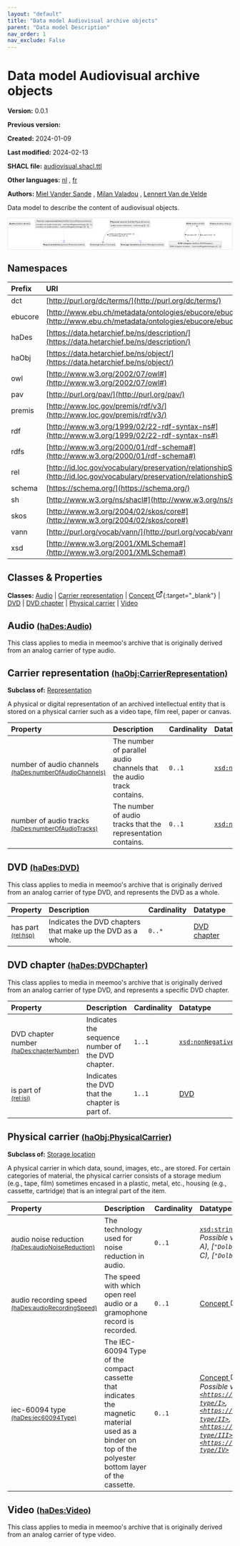 ```yaml
---
layout: "default"
title: "Data model Audiovisual archive objects"
parent: "Data model Description"
nav_order: 1
nav_exclude: False
---
```

<svg xmlns="http://www.w3.org/2000/svg" style="display: none;"><symbol id="svg-external-link" width="24" height="24" viewBox="0 0 24 24" fill="none" stroke="currentColor" stroke-width="2" stroke-linecap="round" stroke-linejoin="round" class="feather feather-external-link"><title id="svg-external-link-title">(external link)</title><path d="M18 13v6a2 2 0 0 1-2 2H5a2 2 0 0 1-2-2V8a2 2 0 0 1 2-2h6"></path><polyline points="15 3 21 3 21 9"></polyline><line x1="10" y1="14" x2="21" y2="3"></line> </symbol></svg>

Data model Audiovisual archive objects
====================

**Version:** 0.0.1

**Previous version:** 

**Created:** 2024-01-09

**Last modified:** 2024-02-13

**SHACL file:** [audiovisual.shacl.ttl](audiovisual.shacl.ttl)

**Other languages:**
[nl](../nl)
, [fr](../fr)

**Authors:**
[Miel Vander Sande](mailto:miel.vandersande@meemoo.be)
, [Milan Valadou](mailto:milan.valadou@meemoo.be)
, [Lennert Van de Velde](mailto:lennert.vandevelde@meemoo.be)


Data model to describe the content of audiovisual objects.

<div class="wrap">
  <div class="zoom">
  <svg xmlns="http://www.w3.org/2000/svg" xmlns:xlink="http://www.w3.org/1999/xlink" contentStyleType="text/css" preserveAspectRatio="none" version="1.1" viewBox="0 0 1604 223" zoomAndPan="magnify"><defs/><g><a href="#haDes%3AAudio" target="_top" title="#haDes%3AAudio" xlink:actuate="onRequest" xlink:href="#haDes%3AAudio" xlink:show="new" xlink:title="#haDes%3AAudio" xlink:type="simple"><g id="elem_haDes_Audio"><rect codeLine="15" fill="#F1F1F1" height="26.2969" id="haDes_Audio" rx="3.5" ry="3.5" style="stroke:#181818;stroke-width:0.5;" width="154" x="7" y="27.5"/><text fill="#000000" font-family="sans-serif" font-size="14" font-weight="bold" lengthAdjust="spacing" textLength="45" x="10" y="45.4951">Audio</text><text fill="#000000" font-family="sans-serif" font-size="14" lengthAdjust="spacing" textLength="4" x="55" y="45.4951"> </text><text fill="#000000" font-family="sans-serif" font-size="14" lengthAdjust="spacing" textLength="99" x="59" y="45.4951">(haDes:Audio)</text></g></a><a href="#haObj%3ACarrierRepresentation" target="_top" title="#haObj%3ACarrierRepresentation" xlink:actuate="onRequest" xlink:href="#haObj%3ACarrierRepresentation" xlink:show="new" xlink:title="#haObj%3ACarrierRepresentation" xlink:type="simple"><g id="elem_haObj_CarrierRepresentation"><rect codeLine="16" fill="#F1F1F1" height="66.8906" id="haObj_CarrierRepresentation" rx="3.5" ry="3.5" style="stroke:#181818;stroke-width:0.5;" width="410" x="196" y="7"/><text fill="#000000" font-family="sans-serif" font-size="14" font-weight="bold" lengthAdjust="spacing" textLength="55" x="206.5" y="24.9951">Carrier</text><text fill="#000000" font-family="sans-serif" font-size="14" font-weight="bold" lengthAdjust="spacing" textLength="5" x="261.5" y="24.9951"> </text><text fill="#000000" font-family="sans-serif" font-size="14" font-weight="bold" lengthAdjust="spacing" textLength="118" x="266.5" y="24.9951">representation</text><text fill="#000000" font-family="sans-serif" font-size="14" lengthAdjust="spacing" textLength="4" x="384.5" y="24.9951"> </text><text fill="#000000" font-family="sans-serif" font-size="14" lengthAdjust="spacing" textLength="207" x="388.5" y="24.9951">(haObj:CarrierRepresentation)</text><line style="stroke:#181818;stroke-width:0.5;" x1="197" x2="605" y1="33.2969" y2="33.2969"/><text fill="#000000" font-family="sans-serif" font-size="14" lengthAdjust="spacing" textLength="54" x="202" y="50.292">number</text><text fill="#000000" font-family="sans-serif" font-size="14" lengthAdjust="spacing" textLength="4" x="256" y="50.292"> </text><text fill="#000000" font-family="sans-serif" font-size="14" lengthAdjust="spacing" textLength="13" x="260" y="50.292">of</text><text fill="#000000" font-family="sans-serif" font-size="14" lengthAdjust="spacing" textLength="4" x="273" y="50.292"> </text><text fill="#000000" font-family="sans-serif" font-size="14" lengthAdjust="spacing" textLength="38" x="277" y="50.292">audio</text><text fill="#000000" font-family="sans-serif" font-size="14" lengthAdjust="spacing" textLength="4" x="315" y="50.292"> </text><text fill="#000000" font-family="sans-serif" font-size="14" lengthAdjust="spacing" textLength="63" x="319" y="50.292">channels</text><text fill="#000000" font-family="sans-serif" font-size="14" lengthAdjust="spacing" textLength="4" x="382" y="50.292"> </text><text fill="#000000" font-family="sans-serif" font-size="14" lengthAdjust="spacing" textLength="5" x="386" y="50.292">:</text><text fill="#000000" font-family="sans-serif" font-size="14" lengthAdjust="spacing" textLength="4" x="391" y="50.292"> </text><text fill="#000000" font-family="sans-serif" font-size="14" font-style="italic" lengthAdjust="spacing" textLength="165" x="395" y="50.292">xsd:nonNegativeInteger</text><text fill="#000000" font-family="sans-serif" font-size="14" lengthAdjust="spacing" textLength="4" x="560" y="50.292"> </text><text fill="#000000" font-family="sans-serif" font-size="14" lengthAdjust="spacing" textLength="36" x="564" y="50.292">[0..1]</text><text fill="#000000" font-family="sans-serif" font-size="14" lengthAdjust="spacing" textLength="54" x="202" y="66.5889">number</text><text fill="#000000" font-family="sans-serif" font-size="14" lengthAdjust="spacing" textLength="4" x="256" y="66.5889"> </text><text fill="#000000" font-family="sans-serif" font-size="14" lengthAdjust="spacing" textLength="13" x="260" y="66.5889">of</text><text fill="#000000" font-family="sans-serif" font-size="14" lengthAdjust="spacing" textLength="4" x="273" y="66.5889"> </text><text fill="#000000" font-family="sans-serif" font-size="14" lengthAdjust="spacing" textLength="38" x="277" y="66.5889">audio</text><text fill="#000000" font-family="sans-serif" font-size="14" lengthAdjust="spacing" textLength="4" x="315" y="66.5889"> </text><text fill="#000000" font-family="sans-serif" font-size="14" lengthAdjust="spacing" textLength="42" x="319" y="66.5889">tracks</text><text fill="#000000" font-family="sans-serif" font-size="14" lengthAdjust="spacing" textLength="4" x="361" y="66.5889"> </text><text fill="#000000" font-family="sans-serif" font-size="14" lengthAdjust="spacing" textLength="5" x="365" y="66.5889">:</text><text fill="#000000" font-family="sans-serif" font-size="14" lengthAdjust="spacing" textLength="4" x="370" y="66.5889"> </text><text fill="#000000" font-family="sans-serif" font-size="14" font-style="italic" lengthAdjust="spacing" textLength="165" x="374" y="66.5889">xsd:nonNegativeInteger</text><text fill="#000000" font-family="sans-serif" font-size="14" lengthAdjust="spacing" textLength="4" x="539" y="66.5889"> </text><text fill="#000000" font-family="sans-serif" font-size="14" lengthAdjust="spacing" textLength="36" x="543" y="66.5889">[0..1]</text></g></a><a href="#premis%3ARepresentation" target="_top" title="#premis%3ARepresentation" xlink:actuate="onRequest" xlink:href="#premis%3ARepresentation" xlink:show="new" xlink:title="#premis%3ARepresentation" xlink:type="simple"><g id="elem_premis_Representation"><rect codeLine="17" fill="#F1F1F1" height="26.2969" id="premis_Representation" rx="3.5" ry="3.5" style="stroke:#181818;stroke-width:0.5;" width="300" x="251" y="178.5"/><text fill="#000000" font-family="sans-serif" font-size="14" font-weight="bold" lengthAdjust="spacing" textLength="121" x="254" y="196.4951">Representation</text><text fill="#000000" font-family="sans-serif" font-size="14" lengthAdjust="spacing" textLength="4" x="375" y="196.4951"> </text><text fill="#000000" font-family="sans-serif" font-size="14" lengthAdjust="spacing" textLength="169" x="379" y="196.4951">(premis:Representation)</text></g></a><a href="../../terms/en#skos%3AConcept" target="_top" title="../../terms/en#skos%3AConcept" xlink:actuate="onRequest" xlink:href="../../terms/en#skos%3AConcept" xlink:show="new" xlink:title="../../terms/en#skos%3AConcept" xlink:type="simple"><g id="elem_skos_Concept"><rect codeLine="18" fill="#F1F1F1" height="26.2969" id="skos_Concept" rx="3.5" ry="3.5" style="stroke:#181818;stroke-width:0.5;" width="183" x="586.5" y="178.5"/><text fill="#000000" font-family="sans-serif" font-size="14" font-weight="bold" lengthAdjust="spacing" textLength="66" x="589.5" y="196.4951">Concept</text><text fill="#000000" font-family="sans-serif" font-size="14" lengthAdjust="spacing" textLength="4" x="655.5" y="196.4951"> </text><text fill="#000000" font-family="sans-serif" font-size="14" lengthAdjust="spacing" textLength="107" x="659.5" y="196.4951">(skos:Concept)</text></g></a><a href="#haDes%3ADVD" target="_top" title="#haDes%3ADVD" xlink:actuate="onRequest" xlink:href="#haDes%3ADVD" xlink:show="new" xlink:title="#haDes%3ADVD" xlink:type="simple"><g id="elem_haDes_DVD"><rect codeLine="19" fill="#F1F1F1" height="26.2969" id="haDes_DVD" rx="3.5" ry="3.5" style="stroke:#181818;stroke-width:0.5;" width="134" x="1274" y="27.5"/><text fill="#000000" font-family="sans-serif" font-size="14" font-weight="bold" lengthAdjust="spacing" textLength="33" x="1277" y="45.4951">DVD</text><text fill="#000000" font-family="sans-serif" font-size="14" lengthAdjust="spacing" textLength="4" x="1310" y="45.4951"> </text><text fill="#000000" font-family="sans-serif" font-size="14" lengthAdjust="spacing" textLength="91" x="1314" y="45.4951">(haDes:DVD)</text></g></a><a href="#haDes%3ADVDChapter" target="_top" title="#haDes%3ADVDChapter" xlink:actuate="onRequest" xlink:href="#haDes%3ADVDChapter" xlink:show="new" xlink:title="#haDes%3ADVDChapter" xlink:type="simple"><g id="elem_haDes_DVDChapter"><rect codeLine="20" fill="#F1F1F1" height="50.5938" id="haDes_DVDChapter" rx="3.5" ry="3.5" style="stroke:#181818;stroke-width:0.5;" width="376" x="1153" y="166"/><text fill="#000000" font-family="sans-serif" font-size="14" font-weight="bold" lengthAdjust="spacing" textLength="33" x="1216.5" y="183.9951">DVD</text><text fill="#000000" font-family="sans-serif" font-size="14" font-weight="bold" lengthAdjust="spacing" textLength="5" x="1249.5" y="183.9951"> </text><text fill="#000000" font-family="sans-serif" font-size="14" font-weight="bold" lengthAdjust="spacing" textLength="61" x="1254.5" y="183.9951">chapter</text><text fill="#000000" font-family="sans-serif" font-size="14" lengthAdjust="spacing" textLength="4" x="1315.5" y="183.9951"> </text><text fill="#000000" font-family="sans-serif" font-size="14" lengthAdjust="spacing" textLength="146" x="1319.5" y="183.9951">(haDes:DVDChapter)</text><line style="stroke:#181818;stroke-width:0.5;" x1="1154" x2="1528" y1="192.2969" y2="192.2969"/><text fill="#000000" font-family="sans-serif" font-size="14" lengthAdjust="spacing" textLength="31" x="1159" y="209.292">DVD</text><text fill="#000000" font-family="sans-serif" font-size="14" lengthAdjust="spacing" textLength="4" x="1190" y="209.292"> </text><text fill="#000000" font-family="sans-serif" font-size="14" lengthAdjust="spacing" textLength="53" x="1194" y="209.292">chapter</text><text fill="#000000" font-family="sans-serif" font-size="14" lengthAdjust="spacing" textLength="4" x="1247" y="209.292"> </text><text fill="#000000" font-family="sans-serif" font-size="14" lengthAdjust="spacing" textLength="54" x="1251" y="209.292">number</text><text fill="#000000" font-family="sans-serif" font-size="14" lengthAdjust="spacing" textLength="4" x="1305" y="209.292"> </text><text fill="#000000" font-family="sans-serif" font-size="14" lengthAdjust="spacing" textLength="5" x="1309" y="209.292">:</text><text fill="#000000" font-family="sans-serif" font-size="14" lengthAdjust="spacing" textLength="4" x="1314" y="209.292"> </text><text fill="#000000" font-family="sans-serif" font-size="14" font-style="italic" lengthAdjust="spacing" textLength="165" x="1318" y="209.292">xsd:nonNegativeInteger</text><text fill="#000000" font-family="sans-serif" font-size="14" lengthAdjust="spacing" textLength="4" x="1483" y="209.292"> </text><text fill="#000000" font-family="sans-serif" font-size="14" lengthAdjust="spacing" textLength="36" x="1487" y="209.292">[1..1]</text></g></a><a href="#haObj%3APhysicalCarrier" target="_top" title="#haObj%3APhysicalCarrier" xlink:actuate="onRequest" xlink:href="#haObj%3APhysicalCarrier" xlink:show="new" xlink:title="#haObj%3APhysicalCarrier" xlink:type="simple"><g id="elem_haObj_PhysicalCarrier"><rect codeLine="21" fill="#F1F1F1" height="50.5938" id="haObj_PhysicalCarrier" rx="3.5" ry="3.5" style="stroke:#181818;stroke-width:0.5;" width="287" x="729.5" y="15"/><text fill="#000000" font-family="sans-serif" font-size="14" font-weight="bold" lengthAdjust="spacing" textLength="64" x="732.5" y="32.9951">Physical</text><text fill="#000000" font-family="sans-serif" font-size="14" font-weight="bold" lengthAdjust="spacing" textLength="5" x="796.5" y="32.9951"> </text><text fill="#000000" font-family="sans-serif" font-size="14" font-weight="bold" lengthAdjust="spacing" textLength="53" x="801.5" y="32.9951">carrier</text><text fill="#000000" font-family="sans-serif" font-size="14" lengthAdjust="spacing" textLength="4" x="854.5" y="32.9951"> </text><text fill="#000000" font-family="sans-serif" font-size="14" lengthAdjust="spacing" textLength="155" x="858.5" y="32.9951">(haObj:PhysicalCarrier)</text><line style="stroke:#181818;stroke-width:0.5;" x1="730.5" x2="1015.5" y1="41.2969" y2="41.2969"/><text fill="#000000" font-family="sans-serif" font-size="14" lengthAdjust="spacing" textLength="38" x="735.5" y="58.292">audio</text><text fill="#000000" font-family="sans-serif" font-size="14" lengthAdjust="spacing" textLength="4" x="773.5" y="58.292"> </text><text fill="#000000" font-family="sans-serif" font-size="14" lengthAdjust="spacing" textLength="38" x="777.5" y="58.292">noise</text><text fill="#000000" font-family="sans-serif" font-size="14" lengthAdjust="spacing" textLength="4" x="815.5" y="58.292"> </text><text fill="#000000" font-family="sans-serif" font-size="14" lengthAdjust="spacing" textLength="66" x="819.5" y="58.292">reduction</text><text fill="#000000" font-family="sans-serif" font-size="14" lengthAdjust="spacing" textLength="4" x="885.5" y="58.292"> </text><text fill="#000000" font-family="sans-serif" font-size="14" lengthAdjust="spacing" textLength="5" x="889.5" y="58.292">:</text><text fill="#000000" font-family="sans-serif" font-size="14" lengthAdjust="spacing" textLength="4" x="894.5" y="58.292"> </text><text fill="#000000" font-family="sans-serif" font-size="14" font-style="italic" lengthAdjust="spacing" textLength="68" x="898.5" y="58.292">xsd:string</text><text fill="#000000" font-family="sans-serif" font-size="14" lengthAdjust="spacing" textLength="4" x="966.5" y="58.292"> </text><text fill="#000000" font-family="sans-serif" font-size="14" lengthAdjust="spacing" textLength="36" x="970.5" y="58.292">[0..1]</text></g></a><a href="#premis%3AStorageLocation" target="_top" title="#premis%3AStorageLocation" xlink:actuate="onRequest" xlink:href="#premis%3AStorageLocation" xlink:show="new" xlink:title="#premis%3AStorageLocation" xlink:type="simple"><g id="elem_premis_StorageLocation"><rect codeLine="22" fill="#F1F1F1" height="26.2969" id="premis_StorageLocation" rx="3.5" ry="3.5" style="stroke:#181818;stroke-width:0.5;" width="313" x="804.5" y="178.5"/><text fill="#000000" font-family="sans-serif" font-size="14" font-weight="bold" lengthAdjust="spacing" textLength="62" x="807.5" y="196.4951">Storage</text><text fill="#000000" font-family="sans-serif" font-size="14" font-weight="bold" lengthAdjust="spacing" textLength="5" x="869.5" y="196.4951"> </text><text fill="#000000" font-family="sans-serif" font-size="14" font-weight="bold" lengthAdjust="spacing" textLength="62" x="874.5" y="196.4951">location</text><text fill="#000000" font-family="sans-serif" font-size="14" lengthAdjust="spacing" textLength="4" x="936.5" y="196.4951"> </text><text fill="#000000" font-family="sans-serif" font-size="14" lengthAdjust="spacing" textLength="174" x="940.5" y="196.4951">(premis:StorageLocation)</text></g></a><a href="#haDes%3AVideo" target="_top" title="#haDes%3AVideo" xlink:actuate="onRequest" xlink:href="#haDes%3AVideo" xlink:show="new" xlink:title="#haDes%3AVideo" xlink:type="simple"><g id="elem_haDes_Video"><rect codeLine="23" fill="#F1F1F1" height="26.2969" id="haDes_Video" rx="3.5" ry="3.5" style="stroke:#181818;stroke-width:0.5;" width="154" x="1443" y="27.5"/><text fill="#000000" font-family="sans-serif" font-size="14" font-weight="bold" lengthAdjust="spacing" textLength="45" x="1446" y="45.4951">Video</text><text fill="#000000" font-family="sans-serif" font-size="14" lengthAdjust="spacing" textLength="4" x="1491" y="45.4951"> </text><text fill="#000000" font-family="sans-serif" font-size="14" lengthAdjust="spacing" textLength="99" x="1495" y="45.4951">(haDes:Video)</text></g></a><g id="link_haObj_CarrierRepresentation_premis_Representation"><path codeLine="27" d="M401,74.2 C401,107.09 401,138.07 401,160.5 " fill="none" id="haObj_CarrierRepresentation-to-premis_Representation" style="stroke:#0000FF;stroke-width:1.0;stroke-dasharray:1.0,3.0;"/><polygon fill="none" points="401,178.5,407,160.5,395,160.5,401,178.5" style="stroke:#0000FF;stroke-width:1.0;"/></g><g id="link_haDes_DVD_haDes_DVDChapter"><path codeLine="36" d="M1318.41,53.76 C1290.34,70.73 1248.08,103.04 1265,136 C1271.16,147.99 1276.4651,154.3907 1287.3751,162.3607 " fill="none" id="haDes_DVD-to-haDes_DVDChapter" style="stroke:#454645;stroke-width:1.0;"/><polygon fill="#454645" points="1292.22,165.9,1287.3122,157.3611,1288.1826,162.9506,1282.5931,163.821,1292.22,165.9" style="stroke:#454645;stroke-width:1.0;"/><polygon fill="#000000" points="1268.6261,124.874,1273.9373,116.9846,1268.2857,115.3695,1268.6261,124.874" style="stroke:#000000;stroke-width:1.0;"/><text fill="#000000" font-family="sans-serif" font-size="13" lengthAdjust="spacing" textLength="23" x="1279" y="124.5669">has</text><text fill="#000000" font-family="sans-serif" font-size="13" lengthAdjust="spacing" textLength="4" x="1302" y="124.5669"> </text><text fill="#000000" font-family="sans-serif" font-size="13" lengthAdjust="spacing" textLength="26" x="1306" y="124.5669">part</text><text fill="#000000" font-family="sans-serif" font-size="13" lengthAdjust="spacing" textLength="4" x="1332" y="124.5669"> </text><text fill="#000000" font-family="sans-serif" font-size="13" lengthAdjust="spacing" textLength="33" x="1336" y="124.5669">[0..*]</text></g><g id="link_haDes_DVDChapter_haDes_DVD"><path codeLine="40" d="M1359.86,165.78 C1365.57,156.87 1371.09,146.44 1374,136 C1382.41,105.87 1366.1195,76.3063 1353.6595,58.4963 " fill="none" id="haDes_DVDChapter-to-haDes_DVD" style="stroke:#454645;stroke-width:1.0;"/><polygon fill="#454645" points="1350.22,53.58,1352.1017,63.2474,1353.0862,57.6769,1358.6567,58.6615,1350.22,53.58" style="stroke:#454645;stroke-width:1.0;"/><polygon fill="#000000" points="1380.7115,115.0747,1378.2994,124.2743,1384.1674,123.9352,1380.7115,115.0747" style="stroke:#000000;stroke-width:1.0;"/><text fill="#000000" font-family="sans-serif" font-size="13" lengthAdjust="spacing" textLength="10" x="1390" y="124.5669">is</text><text fill="#000000" font-family="sans-serif" font-size="13" lengthAdjust="spacing" textLength="4" x="1400" y="124.5669"> </text><text fill="#000000" font-family="sans-serif" font-size="13" lengthAdjust="spacing" textLength="26" x="1404" y="124.5669">part</text><text fill="#000000" font-family="sans-serif" font-size="13" lengthAdjust="spacing" textLength="4" x="1430" y="124.5669"> </text><text fill="#000000" font-family="sans-serif" font-size="13" lengthAdjust="spacing" textLength="12" x="1434" y="124.5669">of</text><text fill="#000000" font-family="sans-serif" font-size="13" lengthAdjust="spacing" textLength="4" x="1446" y="124.5669"> </text><text fill="#000000" font-family="sans-serif" font-size="13" lengthAdjust="spacing" textLength="34" x="1450" y="124.5669">[1..1]</text></g><g id="link_haObj_PhysicalCarrier_premis_StorageLocation"><path codeLine="43" d="M887.53,66.1 C906.57,98.34 930.0752,138.1419 944.5652,162.6719 " fill="none" id="haObj_PhysicalCarrier-to-premis_StorageLocation" style="stroke:#0000FF;stroke-width:1.0;stroke-dasharray:1.0,3.0;"/><polygon fill="none" points="953.72,178.17,949.7312,159.6203,939.3992,165.7235,953.72,178.17" style="stroke:#0000FF;stroke-width:1.0;"/></g><g id="link_haObj_PhysicalCarrier_skos_Concept"><path codeLine="46" d="M768.25,66.04 C746.53,75.08 725.32,87.35 709,104 C688.56,124.85 682.2629,154.1387 679.9029,172.5487 " fill="none" id="haObj_PhysicalCarrier-to-skos_Concept" style="stroke:#454645;stroke-width:1.0;"/><polygon fill="#454645" points="679.14,178.5,684.2519,170.0817,679.7758,173.5406,676.3168,169.0644,679.14,178.5" style="stroke:#454645;stroke-width:1.0;"/><polygon fill="#000000" points="710.8078,123.9812,718.8445,118.8957,714.3205,115.1431,710.8078,123.9812" style="stroke:#000000;stroke-width:1.0;"/><text fill="#000000" font-family="sans-serif" font-size="13" lengthAdjust="spacing" textLength="35" x="723" y="117.0669">audio</text><text fill="#000000" font-family="sans-serif" font-size="13" lengthAdjust="spacing" textLength="4" x="758" y="117.0669"> </text><text fill="#000000" font-family="sans-serif" font-size="13" lengthAdjust="spacing" textLength="60" x="762" y="117.0669">recording</text><text fill="#000000" font-family="sans-serif" font-size="13" lengthAdjust="spacing" textLength="4" x="822" y="117.0669"> </text><text fill="#000000" font-family="sans-serif" font-size="13" lengthAdjust="spacing" textLength="39" x="826" y="117.0669">speed</text><text fill="#000000" font-family="sans-serif" font-size="13" lengthAdjust="spacing" textLength="4" x="865" y="117.0669"> </text><text fill="#000000" font-family="sans-serif" font-size="13" lengthAdjust="spacing" textLength="34" x="869" y="117.0669">[0..1]</text><text fill="#000000" font-family="sans-serif" font-size="13" lengthAdjust="spacing" textLength="63" x="723" y="132.1997">iec-60094</text><text fill="#000000" font-family="sans-serif" font-size="13" lengthAdjust="spacing" textLength="4" x="786" y="132.1997"> </text><text fill="#000000" font-family="sans-serif" font-size="13" lengthAdjust="spacing" textLength="28" x="790" y="132.1997">type</text><text fill="#000000" font-family="sans-serif" font-size="13" lengthAdjust="spacing" textLength="4" x="818" y="132.1997"> </text><text fill="#000000" font-family="sans-serif" font-size="13" lengthAdjust="spacing" textLength="34" x="822" y="132.1997">[0..1]</text></g></g></svg>
  </div>
</div>

## Namespaces

| Prefix | URI      |
| :----- | :------- |
| dct     | [http://purl.org/dc/terms/](http://purl.org/dc/terms/) |
| ebucore     | [http://www.ebu.ch/metadata/ontologies/ebucore/ebucore#](http://www.ebu.ch/metadata/ontologies/ebucore/ebucore#) |
| haDes     | [https://data.hetarchief.be/ns/description/](https://data.hetarchief.be/ns/description/) |
| haObj     | [https://data.hetarchief.be/ns/object/](https://data.hetarchief.be/ns/object/) |
| owl     | [http://www.w3.org/2002/07/owl#](http://www.w3.org/2002/07/owl#) |
| pav     | [http://purl.org/pav/](http://purl.org/pav/) |
| premis     | [http://www.loc.gov/premis/rdf/v3/](http://www.loc.gov/premis/rdf/v3/) |
| rdf     | [http://www.w3.org/1999/02/22-rdf-syntax-ns#](http://www.w3.org/1999/02/22-rdf-syntax-ns#) |
| rdfs     | [http://www.w3.org/2000/01/rdf-schema#](http://www.w3.org/2000/01/rdf-schema#) |
| rel     | [http://id.loc.gov/vocabulary/preservation/relationshipSubType/](http://id.loc.gov/vocabulary/preservation/relationshipSubType/) |
| schema     | [https://schema.org/](https://schema.org/) |
| sh     | [http://www.w3.org/ns/shacl#](http://www.w3.org/ns/shacl#) |
| skos     | [http://www.w3.org/2004/02/skos/core#](http://www.w3.org/2004/02/skos/core#) |
| vann     | [http://purl.org/vocab/vann/](http://purl.org/vocab/vann/) |
| xsd     | [http://www.w3.org/2001/XMLSchema#](http://www.w3.org/2001/XMLSchema#) |

## Classes & Properties

**Classes:** 
 [Audio](#haDes%3AAudio) |  [Carrier representation](#haObj%3ACarrierRepresentation) |  [Concept <svg class="svg-external-link" viewBox="0 0 24 24" aria-labelledby="svg-external-link-title"><use xlink:href="#svg-external-link"></use></svg>](../../terms/en#skos%3AConcept){:target="_blank"} |  [DVD](#haDes%3ADVD) |  [DVD chapter](#haDes%3ADVDChapter) |  [Physical carrier](#haObj%3APhysicalCarrier) |  [Video](#haDes%3AVideo)
## <a id="haDes%3AAudio"></a>Audio <small>[(haDes:Audio)](https://data.hetarchief.be/ns/description/Audio)</small>


This class applies to media in meemoo's archive that is originally derived from an analog carrier of type audio.


## <a id="haObj%3ACarrierRepresentation"></a>Carrier representation <small>[(haObj:CarrierRepresentation)](https://data.hetarchief.be/ns/object/CarrierRepresentation)</small>


**Subclass of:** 
[Representation](#premis%3ARepresentation)

A physical or digital representation of an archived intellectual entity that is stored on a physical carrier such as a video tape, film reel, paper or canvas.

| Property | Description | Cardinality | Datatype |
| :------ | :---------- | :---------- | :------- |
| <a id='haDes%3AnumberOfAudioChannels'></a>number of audio channels <br> <small>[(haDes:numberOfAudioChannels)](https://data.hetarchief.be/ns/description/numberOfAudioChannels)</small> | The number of parallel audio channels that the audio track contains. | `0..1` | [`xsd:nonNegativeInteger`](http://www.w3.org/2001/XMLSchema#nonNegativeInteger)  |
| <a id='haDes%3AnumberOfAudioTracks'></a>number of audio tracks <br> <small>[(haDes:numberOfAudioTracks)](https://data.hetarchief.be/ns/description/numberOfAudioTracks)</small> | The number of audio tracks that the representation contains. | `0..1` | [`xsd:nonNegativeInteger`](http://www.w3.org/2001/XMLSchema#nonNegativeInteger)  |



## <a id="haDes%3ADVD"></a>DVD <small>[(haDes:DVD)](https://data.hetarchief.be/ns/description/DVD)</small>


This class applies to media in meemoo's archive that is originally derived from an analog carrier of type DVD, and represents the DVD as a whole.

| Property | Description | Cardinality | Datatype |
| :------ | :---------- | :---------- | :------- |
| <a id='rel%3Ahsp'></a>has part <br> <small>[(rel:hsp)](http://id.loc.gov/vocabulary/preservation/relationshipSubType/hsp)</small> | Indicates the DVD chapters that make up the DVD as a whole. | `0..*` | [DVD chapter](#haDes%3ADVDChapter)  |

## <a id="haDes%3ADVDChapter"></a>DVD chapter <small>[(haDes:DVDChapter)](https://data.hetarchief.be/ns/description/DVDChapter)</small>


This class applies to media in meemoo's archive that is originally derived from an analog carrier of type DVD, and represents a specific DVD chapter.

| Property | Description | Cardinality | Datatype |
| :------ | :---------- | :---------- | :------- |
| <a id='haDes%3AchapterNumber'></a>DVD chapter number <br> <small>[(haDes:chapterNumber)](https://data.hetarchief.be/ns/description/chapterNumber)</small> | Indicates the sequence number of the DVD chapter. | `1..1` | [`xsd:nonNegativeInteger`](http://www.w3.org/2001/XMLSchema#nonNegativeInteger)  |
| <a id='rel%3Aisi'></a>is part of <br> <small>[(rel:isi)](http://id.loc.gov/vocabulary/preservation/relationshipSubType/isi)</small> | Indicates the DVD that the chapter is part of. | `1..1` | [DVD](#haDes%3ADVD)  |

## <a id="haObj%3APhysicalCarrier"></a>Physical carrier <small>[(haObj:PhysicalCarrier)](https://data.hetarchief.be/ns/object/PhysicalCarrier)</small>


**Subclass of:** 
[Storage location](#premis%3AStorageLocation)

A physical carrier in which data, sound, images, etc., are stored.  For certain categories of material, the physical carrier consists of a storage medium (e.g., tape, film) sometimes encased in a plastic, metal, etc., housing (e.g., cassette, cartridge) that is an integral part of the item.

| Property | Description | Cardinality | Datatype |
| :------ | :---------- | :---------- | :------- |
| <a id='haDes%3AaudioNoiseReduction'></a>audio noise reduction <br> <small>[(haDes:audioNoiseReduction)](https://data.hetarchief.be/ns/description/audioNoiseReduction)</small> | The technology used for noise reduction in audio. | `0..1` | [`xsd:string`](http://www.w3.org/2001/XMLSchema#string) <br>_Possible values: [`"DBX"`](DBX), [`"Dolby A"`](Dolby A), [`"Dolby B"`](Dolby B), [`"Dolby C"`](Dolby C), [`"Dolby D"`](Dolby D)_ |
| <a id='haDes%3AaudioRecordingSpeed'></a>audio recording speed <br> <small>[(haDes:audioRecordingSpeed)](https://data.hetarchief.be/ns/description/audioRecordingSpeed)</small> | The speed with which open reel audio or a gramophone record is recorded. | `0..1` | [Concept <svg class="svg-external-link" viewBox="0 0 24 24" aria-labelledby="svg-external-link-title"><use xlink:href="#svg-external-link"></use></svg>](../../terms/en#skos%3AConcept){:target="_blank"}  |
| <a id='haDes%3Aiec60094Type'></a>iec-60094 type <br> <small>[(haDes:iec60094Type)](https://data.hetarchief.be/ns/description/iec60094Type)</small> | The IEC-60094 Type of the compact cassette that indicates the magnetic material used as a binder on top of the polyester bottom layer of the cassette. | `0..1` | [Concept <svg class="svg-external-link" viewBox="0 0 24 24" aria-labelledby="svg-external-link-title"><use xlink:href="#svg-external-link"></use></svg>](../../terms/en#skos%3AConcept){:target="_blank"} <br>_Possible values: [`<https://data.hetarchief.be/id/iec60094-type/I>`](https://data.hetarchief.be/id/iec60094-type/I), [`<https://data.hetarchief.be/id/iec60094-type/II>`](https://data.hetarchief.be/id/iec60094-type/II), [`<https://data.hetarchief.be/id/iec60094-type/III>`](https://data.hetarchief.be/id/iec60094-type/III), [`<https://data.hetarchief.be/id/iec60094-type/IV>`](https://data.hetarchief.be/id/iec60094-type/IV)_ |



## <a id="haDes%3AVideo"></a>Video <small>[(haDes:Video)](https://data.hetarchief.be/ns/description/Video)</small>


This class applies to media in meemoo's archive that is originally derived from an analog carrier of type video.


[^1]: Unique language tags required
<style>
.zoom > svg {
    width: 100%;
    height: auto;
    background-color: #fff;
}

.zoom > svg text{
   -webkit-user-select: none;
   -moz-user-select: none;
   -ms-user-select: none;
   user-select: none;
}

.wrap {
  overflow: hidden;
  border: 1px solid #E6E6E6;
}

.zoom {
  position: relative;
}

.zoom:hover {
  transform: scale(2.0); cursor: grab;
}
.svg-external-link {
  width: 16px;
  height: 16px;
}
</style>
<script>
var svg = document.querySelector('svg[zoomAndPan="magnify"]');
var zoomDiv = document.querySelector('.zoom');
zoomDiv.addEventListener('mouseleave', onMouseOutZoomDiv);
if (window.PointerEvent) {
  svg.addEventListener('pointerdown', onPointerDown);
  svg.addEventListener('pointerup', onPointerUp);
  svg.addEventListener('pointerleave', onPointerUp); 
  svg.addEventListener('pointermove', onPointerMove); 
} else {

  svg.addEventListener('mousedown', onPointerDown); 
  svg.addEventListener('mouseup', onPointerUp); 
  svg.addEventListener('mouseleave', onPointerUp); 
  svg.addEventListener('mousemove', onPointerMove); 

  svg.addEventListener('touchstart', onPointerDown);
  svg.addEventListener('touchend', onPointerUp);
  svg.addEventListener('touchmove', onPointerMove); 
}

function getPointFromEvent (event) {
  var point = {x:0, y:0};
  if (event.targetTouches) {
    point.x = event.targetTouches[0].clientX;
    point.y = event.targetTouches[0].clientY;
  } else {
    point.x = event.clientX;
    point.y = event.clientY;
  }
  
  return point;
}

var isPointerDown = false;

var pointerOrigin = {
  x: 0,
  y: 0
};

function onPointerDown(event) {
  isPointerDown = true; 
  
  var pointerPosition = getPointFromEvent(event);
  pointerOrigin.x = pointerPosition.x;
  pointerOrigin.y = pointerPosition.y;
}

var originalViewBoxString = svg.getAttribute('viewBox');
var originalViewBoxList= svg.viewBox.baseVal;

var originalViewBox = {
    x: originalViewBoxList.x,
    y: originalViewBoxList.y,
    width: originalViewBoxList.width,
    height: originalViewBoxList.height
};

var viewBox = structuredClone(originalViewBox);
console.log(viewBox);
var newViewBox = {
  x: 0,
  y: 0
};

var ratio = viewBox.width / svg.getBoundingClientRect().width;
window.addEventListener('resize', function() {
  ratio = viewBox.width / svg.getBoundingClientRect().width;
});

function onPointerMove (event) {
  if (!isPointerDown) {
    return;
  }
  event.preventDefault();

  var pointerPosition = getPointFromEvent(event);

  newViewBox.x = viewBox.x - ((pointerPosition.x - pointerOrigin.x) * ratio);
  newViewBox.y = viewBox.y - ((pointerPosition.y - pointerOrigin.y) * ratio);

  var viewBoxString = `${newViewBox.x} ${newViewBox.y} ${viewBox.width} ${viewBox.height}`;
  svg.setAttribute('viewBox', viewBoxString);
}

function onPointerUp() {
  isPointerDown = false;

  viewBox.x = newViewBox.x;
  viewBox.y = newViewBox.y;
}
function onMouseOutZoomDiv(event) {

  var viewBoxString = structuredClone(originalViewBoxString);
  viewBox.x = 0;
  viewBox.y = 0;
  svg.setAttribute('viewBox', originalViewBoxString);
}

</script>
